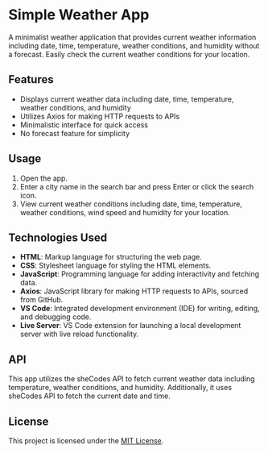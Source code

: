 # Simple Weather App

A minimalist weather application that provides current weather information including date, time, temperature, weather conditions, and humidity without a forecast. Easily check the current weather conditions for your location.

## Features

- Displays current weather data including date, time, temperature, weather conditions, and humidity
- Utilizes Axios for making HTTP requests to APIs
- Minimalistic interface for quick access
- No forecast feature for simplicity

## Usage

1. Open the app.
2. Enter a city name in the search bar and press Enter or click the search icon.
3. View current weather conditions including date, time, temperature, weather conditions, wind speed and humidity for your location.

## Technologies Used

- **HTML**: Markup language for structuring the web page.
- **CSS**: Stylesheet language for styling the HTML elements.
- **JavaScript**: Programming language for adding interactivity and fetching data.
- **Axios**: JavaScript library for making HTTP requests to APIs, sourced from GitHub.
- **VS Code**: Integrated development environment (IDE) for writing, editing, and debugging code.
- **Live Server**: VS Code extension for launching a local development server with live reload functionality.

## API

This app utilizes the sheCodes API to fetch current weather data including temperature, weather conditions, and humidity. Additionally, it uses sheCodes API to fetch the current date and time.

## License

This project is licensed under the [MIT License](LICENSE).

